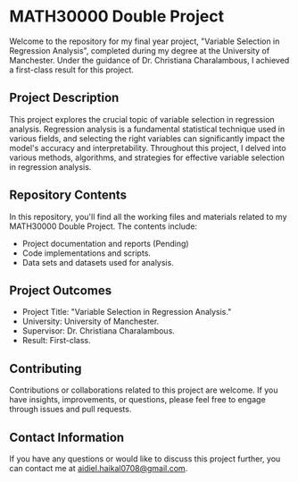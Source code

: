 # MATH30000 Double Project

Welcome to the repository for my final year project, "Variable Selection in Regression Analysis", completed during my degree at the University of Manchester. Under the guidance of Dr. Christiana Charalambous, I achieved a first-class result for this project.

## Project Description

This project explores the crucial topic of variable selection in regression analysis. Regression analysis is a fundamental statistical technique used in various fields, and selecting the right variables can significantly impact the model's accuracy and interpretability. Throughout this project, I delved into various methods, algorithms, and strategies for effective variable selection in regression analysis.

## Repository Contents

In this repository, you'll find all the working files and materials related to my MATH30000 Double Project. The contents include:

- Project documentation and reports (Pending)
- Code implementations and scripts.
- Data sets and datasets used for analysis.

## Project Outcomes

- Project Title: "Variable Selection in Regression Analysis."
- University: University of Manchester.
- Supervisor: Dr. Christiana Charalambous.
- Result: First-class.

## Contributing

Contributions or collaborations related to this project are welcome. If you have insights, improvements, or questions, please feel free to engage through issues and pull requests.

## Contact Information

If you have any questions or would like to discuss this project further, you can contact me at aidiel.haikal0708@gmail.com.
